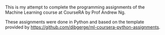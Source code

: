 This is my attempt to complete the programming assignments of the Machine Learning course at CourseRA by Prof Andrew Ng.

These assignments were done in Python and based on the template provided by https://github.com/dibgerge/ml-coursera-python-assignments.

